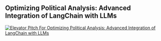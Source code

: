 ## Optimizing Political Analysis: Advanced Integration of LangChain with LLMs

[![Elevator Pitch For Optimizing Political Analysis: Advanced Integration of LangChain with LLMs](https://res.cloudinary.com/marcomontalbano/image/upload/v1702203551/video_to_markdown/images/youtube--UppUEKHn50c-c05b58ac6eb4c4700831b2b3070cd403.jpg)](https://youtu.be/UppUEKHn50c "Elevator Pitch For Optimizing Political Analysis: Advanced Integration of LangChain with LLMs")
